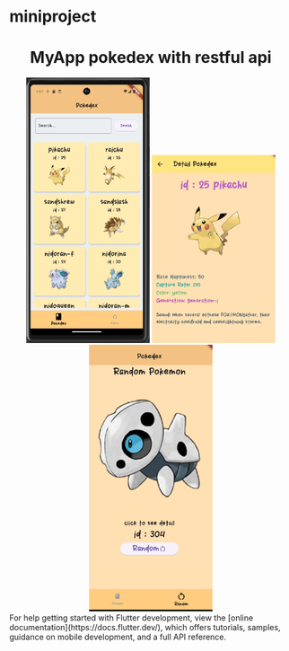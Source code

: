 # miniproject


<div align="center"> 
  <h1> MyApp pokedex with restful api </h1>
<img src="https://github.com/bethofen/pokedex_app_mobile/blob/master/1.png" alt="sunji" width="220">

  <img src="https://github.com/bethofen/pokedex_app_mobile/blob/master/2.png" alt="sunji" width="220">
  <img src="https://github.com/bethofen/pokedex_app_mobile/blob/master/3.png" alt="sunji" width="220">
</div>
For help getting started with Flutter development, view the
[online documentation](https://docs.flutter.dev/), which offers tutorials,
samples, guidance on mobile development, and a full API reference.

